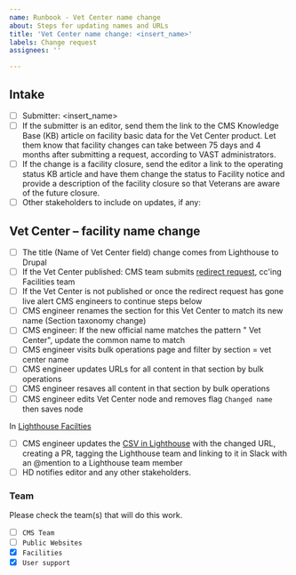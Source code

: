 ```yaml
---
name: Runbook - Vet Center name change
about: Steps for updating names and URLs
title: 'Vet Center name change: <insert_name>'
labels: Change request
assignees: ''

---
```


## Intake
- [ ] Submitter: <insert_name>
- [ ] If the submitter is an editor, send them the link to the CMS Knowledge Base (KB) article on facility basic data for the Vet Center product. Let them know that facility changes can take between 75 days and 4 months after submitting a request, according to VAST administrators.
- [ ] If the change is a facility closure, send the editor a link to the operating status KB article and have them change the status to Facility notice and provide a description of the facility closure so that Veterans are aware of the future closure.
- [ ] Other stakeholders to include on updates, if any: <insert name>

## Vet Center – facility name change

- [ ] The title (Name of Vet Center field) change comes from Lighthouse to Drupal
- [ ] If the Vet Center published: CMS team submits [redirect request](https://github.com/department-of-veterans-affairs/va.gov-cms/issues/new?assignees=&labels=Redirect+request&template=redirect-request-facility-url.md&title=Redirect+Request+for%3A+%3Cinsert+facility+name%3E), cc'ing Facilities team
- [ ] If the Vet Center is not published or once the redirect request has gone live alert CMS engineers to continue steps below
- [ ] CMS engineer renames the section for this Vet Center to match its new name (Section taxonomy change)
- [ ] CMS engineer: If the new official name matches the pattern "<city> Vet Center", update the common name to match
- [ ] CMS engineer visits bulk operations page and filter by section = vet center name
- [ ] CMS engineer updates URLs for all content in that section by bulk operations
- [ ] CMS engineer resaves all content in that section by bulk operations
- [ ] CMS engineer edits Vet Center node and removes flag `Changed name` then saves node
  
In [Lighthouse Facilties](https://github.com/department-of-veterans-affairs/lighthouse-facilities)
- [ ] CMS engineer updates the [CSV in Lighthouse](https://github.com/department-of-veterans-affairs/lighthouse-facilities/blob/master/facilities/src/main/resources/websites.csv) with the changed URL, creating a PR, tagging the Lighthouse team and linking to it in Slack with an @mention to a Lighthouse team member 
- [ ] HD notifies editor and any other stakeholders.
</details>

### Team
Please check the team(s) that will do this work.

- [ ] `CMS Team`
- [ ] `Public Websites`
- [x] `Facilities`
- [x] `User support`

